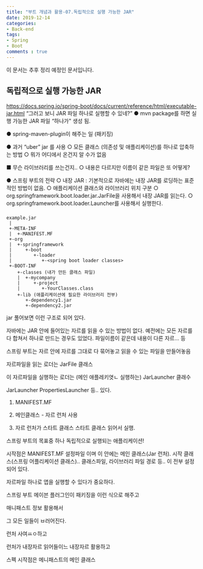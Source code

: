 ```yaml
---
title: "부트 개념과 활용-07.독립적으로 실행 가능한 JAR"
date: 2019-12-14
categories:
- Back-end
tags:
- Spring 
- Boot
comments : true
---
```


이 문서는 추후 정리 예정인 문서입니다.

## 독립적으로 실행 가능한 JAR

https://docs.spring.io/spring-boot/docs/current/reference/html/executable-jar.html
“그러고 보니 JAR 파일 하나로 실행할 수 있네?”
● mvn package를 하면 실행 가능한 JAR 파일 “하나가" 생성 됨.

● spring-maven-plugin이 해주는 일 (패키징)

● 과거 “uber” jar 를 사용
○ 모든 클래스 (의존성 및 애플리케이션)를 하나로 압축하는 방법
○ 뭐가 어디에서 온건지 알 수가 없음

■ 무슨 라이브러리를 쓰는건지..
○ 내용은 다르지만 이름이 같은 파일은 또 어떻게?

● 스프링 부트의 전략
○ 내장 JAR : 기본적으로 자바에는 내장 JAR를 로딩하는 표준적인 방법이 없음.
○ 애플리케이션 클래스와 라이브러리 위치 구분
○ org.springframework.boot.loader.jar.JarFile을 사용해서 내장 JAR를 읽는다.
○ org.springframework.boot.loader.Launcher를 사용해서 실행한다.


###
~~~
example.jar
 |
 +-META-INF
 |  +-MANIFEST.MF
 +-org
 |  +-springframework
 |     +-boot
 |        +-loader
 |           +-<spring boot loader classes>
 +-BOOT-INF
    +-classes (내가 만든 클래스 파일)
    |  +-mycompany
    |     +-project
    |        +-YourClasses.class
    +-lib (애플리케이션에 필요한 라이브러리 전부)
       +-dependency1.jar
       +-dependency2.jar
~~~

jar 풀어보면 이런 구조로 되어 있다.

자바에는 JAR 안에 들어있는 자르를 읽을 수 있는 방법이 없다.
예전에는 모든 자르를 다 합쳐서 하나로 만드는 경우도 있었다. 파일이름이 같은데 내용이 다른 자르... 등

스프링 부트는 자르 안에 자르를 그대로 다 묶어놓고
읽을 수 있는 파일을 만들어놓음

자르파일을 읽는 로더는 JarFile 클래스

이 자르파일을 실행하는 로더는 (메인 애플레키엿ㄴ 실행하는) JarLauncher 클래수

JarLauncher
PropertiesLauncher 등.. 있다.


1. MANIFEST.MF 

2. 메인클래스 - 자르 런처 사용

3. 자르 런처가 스타트 클래스 스타트 클래스 읽어서 실행.


스프링 부트의 목표중 하나 독립적으로 실행되는 애플리케이션!

시작점은 MANIFEST.MF 설정파일 이며 이 안에는
메인 클래스(Jar 런처). 시작 클래스(스프링 어플리케이션 클래스).. 클래스파일, 라이브러리 파일 경로 등.. 
이 전부 설정되어 있다.         


자르파일 하나로 앱을 실행할 수 있다가 중요하다.

스프링 부트 메이븐 플러그인이 패키징을 이런 식으로 해주고

매니패스트 정보 활용해서

그 모든 일들이 ㅂ러어진다.

런처 사여ㅛㅇ하고

런처가 내장자르 읽어들이느 내장자르 활용하고


스펙
시작점은 메니패스트의 메인 클래스






